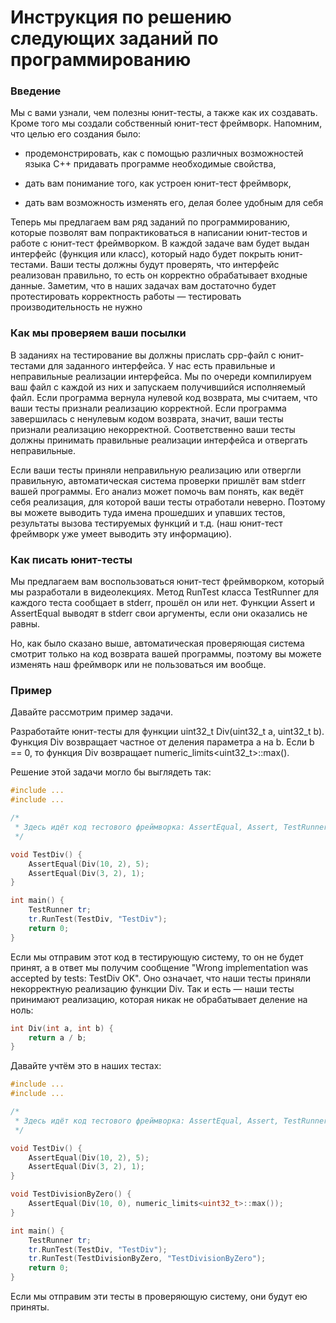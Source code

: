 # Инструкция по решению следующих заданий по программированию
### Введение
Мы с вами узнали, чем полезны юнит-тесты, а также как их создавать. Кроме того мы создали собственный юнит-тест фреймворк. Напомним, что целью его создания было:

 - продемонстрировать, как с помощью различных возможностей языка C++ придавать программе необходимые свойства,

 - дать вам понимание того, как устроен юнит-тест фреймворк,

 - дать вам возможность изменять его, делая более удобным для себя

Теперь мы предлагаем вам ряд заданий по программированию, которые позволят вам попрактиковаться в написании юнит-тестов и работе с юнит-тест фреймворком. В каждой задаче вам будет выдан интерфейс (функция или класс), который надо будет покрыть юнит-тестами. Ваши тесты должны будут проверять, что интерфейс реализован правильно, то есть он корректно обрабатывает входные данные. Заметим, что в наших задачах вам достаточно будет протестировать корректность работы — тестировать производительность не нужно

### Как мы проверяем ваши посылки
В заданиях на тестирование вы должны прислать cpp-файл с юнит-тестами для заданного интерфейса. У нас есть правильные и неправильные реализации интерфейса. Мы по очереди компилируем ваш файл с каждой из них и запускаем получившийся исполняемый файл. Если программа вернула нулевой код возврата, мы считаем, что ваши тесты признали реализацию корректной. Если программа завершилась с ненулевым кодом возврата, значит, ваши тесты признали реализацию некорректной. Соответственно ваши тесты должны принимать правильные реализации интерфейса и отвергать неправильные.

Если ваши тесты приняли неправильную реализацию или отвергли правильную, автоматическая система проверки пришлёт вам stderr вашей программы. Его анализ может помочь вам понять, как ведёт себя реализация, для которой ваши тесты отработали неверно. Поэтому вы можете выводить туда имена прошедших и упавших тестов, результаты вызова тестируемых функций и т.д. (наш юнит-тест фреймворк уже умеет выводить эту информацию).

### Как писать юнит-тесты
Мы предлагаем вам воспользоваться юнит-тест фреймворком, который мы разработали в видеолекциях. Метод RunTest класса TestRunner для каждого теста сообщает в stderr, прошёл он или нет. Функции Assert и AssertEqual выводят в stderr свои аргументы, если они оказались не равны.

Но, как было сказано выше, автоматическая проверяющая система смотрит только на код возврата вашей программы, поэтому вы можете изменять наш фреймворк или не пользоваться им вообще.

### Пример
Давайте рассмотрим пример задачи.

Разработайте юнит-тесты для функции uint32_t Div(uint32_t a, uint32_t b). Функция Div возвращает частное от деления параметра a на b. Если b == 0, то функция Div возвращает numeric_limits<uint32_t>::max().

Решение этой задачи могло бы выглядеть так: 
```c++
#include ...
#include ...

/*
 * Здесь идёт код тестового фреймворка: AssertEqual, Assert, TestRunner и т.д.
 */

void TestDiv() {
    AssertEqual(Div(10, 2), 5);
    AssertEqual(Div(3, 2), 1);
}

int main() {
    TestRunner tr;
    tr.RunTest(TestDiv, "TestDiv");
    return 0;
}
```
Если мы отправим этот код в тестирующую систему, то он не будет принят, а в ответ мы получим сообщение "Wrong implementation was accepted by tests: TestDiv OK". Оно означает, что наши тесты приняли некорректную реализацию функции Div. Так и есть — наши тесты принимают реализацию, которая никак не обрабатывает деление на ноль: 

```c++
int Div(int a, int b) {
    return a / b;
}
```
Давайте учтём это в наших тестах:
```c++
#include ...
#include ...

/*
 * Здесь идёт код тестового фреймворка: AssertEqual, Assert, TestRunner и т.д.
 */

void TestDiv() {
    AssertEqual(Div(10, 2), 5);
    AssertEqual(Div(3, 2), 1);
}

void TestDivisionByZero() {
    AssertEqual(Div(10, 0), numeric_limits<uint32_t>::max());
}

int main() {
    TestRunner tr;
    tr.RunTest(TestDiv, "TestDiv");
    tr.RunTest(TestDivisionByZero, "TestDivisionByZero");
    return 0;
}
```
Если мы отправим эти тесты в проверяющую систему, они будут ею приняты.  
